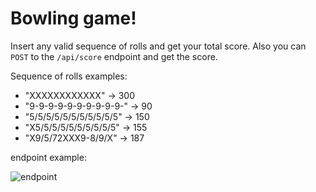# Bowling game!

Insert any valid sequence of rolls and get your total score.
Also you can `POST` to the `/api/score` endpoint and get the score.

Sequence of rolls examples:
- "XXXXXXXXXXXX" -> 300
- "9-9-9-9-9-9-9-9-9-9-" -> 90
- "5/5/5/5/5/5/5/5/5/5/5" -> 150
- "X5/5/5/5/5/5/5/5/5/5" -> 155
- "X9/5/72XXX9-8/9/X" -> 187

endpoint example:

![endpoint](https://user-images.githubusercontent.com/37248277/40403304-b9ffdf76-5e16-11e8-8fe8-aee1cfbd385c.png)
